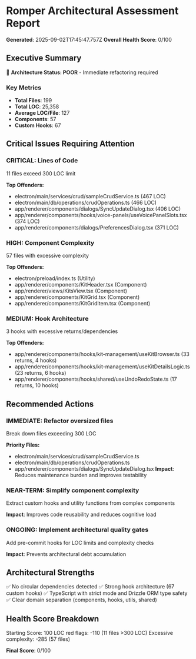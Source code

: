 # Romper Architectural Assessment Report

**Generated**: 2025-09-02T17:45:47.757Z
**Overall Health Score**: 0/100

## Executive Summary

🔴 **Architecture Status: POOR** - Immediate refactoring required

### Key Metrics

- **Total Files**: 199
- **Total LOC**: 25,358
- **Average LOC/File**: 127
- **Components**: 57
- **Custom Hooks**: 67

## Critical Issues Requiring Attention

### CRITICAL: Lines of Code
11 files exceed 300 LOC limit

**Top Offenders:**
- electron/main/services/crud/sampleCrudService.ts (467 LOC)
- electron/main/db/operations/crudOperations.ts (466 LOC)
- app/renderer/components/dialogs/SyncUpdateDialog.tsx (406 LOC)
- app/renderer/components/hooks/voice-panels/useVoicePanelSlots.tsx (374 LOC)
- app/renderer/components/dialogs/PreferencesDialog.tsx (371 LOC)

### HIGH: Component Complexity
57 files with excessive complexity

**Top Offenders:**
- electron/preload/index.ts (Utility)
- app/renderer/components/KitHeader.tsx (Component)
- app/renderer/views/KitsView.tsx (Component)
- app/renderer/components/KitGrid.tsx (Component)
- app/renderer/components/KitGridItem.tsx (Component)

### MEDIUM: Hook Architecture
3 hooks with excessive returns/dependencies

**Top Offenders:**
- app/renderer/components/hooks/kit-management/useKitBrowser.ts (33 returns, 4 hooks)
- app/renderer/components/hooks/kit-management/useKitDetailsLogic.ts (23 returns, 6 hooks)
- app/renderer/components/hooks/shared/useUndoRedoState.ts (17 returns, 10 hooks)

## Recommended Actions

### IMMEDIATE: Refactor oversized files
Break down files exceeding 300 LOC

**Priority Files:**
- electron/main/services/crud/sampleCrudService.ts
- electron/main/db/operations/crudOperations.ts
- app/renderer/components/dialogs/SyncUpdateDialog.tsx
**Impact**: Reduces maintenance burden and improves testability

### NEAR-TERM: Simplify component complexity
Extract custom hooks and utility functions from complex components

**Impact**: Improves code reusability and reduces cognitive load

### ONGOING: Implement architectural quality gates
Add pre-commit hooks for LOC limits and complexity checks

**Impact**: Prevents architectural debt accumulation

## Architectural Strengths

✅ No circular dependencies detected
✅ Strong hook architecture (67 custom hooks)
✅ TypeScript with strict mode and Drizzle ORM type safety
✅ Clear domain separation (components, hooks, utils, shared)

## Health Score Breakdown

Starting Score: 100
LOC red flags: -110 (11 files >300 LOC)
Excessive complexity: -285 (57 files)

**Final Score**: 0/100

